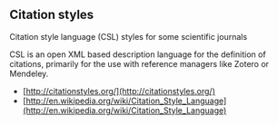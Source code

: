 ## Citation styles
Citation style language (CSL) styles for some scientific journals 

CSL is an open XML based description language for the definition of citations, primarily for the use with reference managers like Zotero or Mendeley. 

* [http://citationstyles.org/](http://citationstyles.org/)
* [http://en.wikipedia.org/wiki/Citation_Style_Language](http://en.wikipedia.org/wiki/Citation_Style_Language)